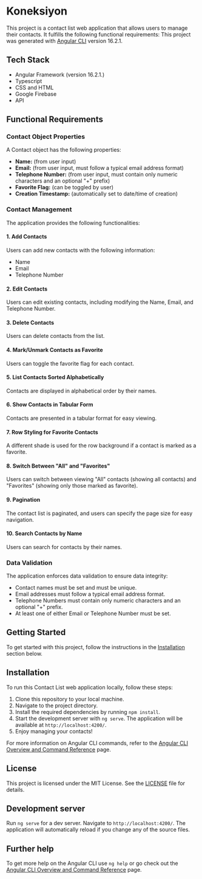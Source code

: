 # Koneksiyon

This project is a contact list web application that allows users to manage their contacts. It fulfills the following functional requirements:
This project was generated with [Angular CLI](https://github.com/angular/angular-cli) version 16.2.1.

## Tech Stack
- Angular Framework (version 16.2.1.) 
- Typescript
- CSS and HTML
- Google Firebase
- API

## Functional Requirements

### Contact Object Properties

A Contact object has the following properties:

- **Name:** (from user input)
- **Email:** (from user input, must follow a typical email address format)
- **Telephone Number:** (from user input, must contain only numeric characters and an optional "+" prefix)
- **Favorite Flag:** (can be toggled by user)
- **Creation Timestamp:** (automatically set to date/time of creation)

### Contact Management

The application provides the following functionalities:

#### 1. Add Contacts

Users can add new contacts with the following information:
- Name
- Email
- Telephone Number

#### 2. Edit Contacts

Users can edit existing contacts, including modifying the Name, Email, and Telephone Number.

#### 3. Delete Contacts

Users can delete contacts from the list.

#### 4. Mark/Unmark Contacts as Favorite

Users can toggle the favorite flag for each contact.

#### 5. List Contacts Sorted Alphabetically

Contacts are displayed in alphabetical order by their names.

#### 6. Show Contacts in Tabular Form

Contacts are presented in a tabular format for easy viewing.

#### 7. Row Styling for Favorite Contacts

A different shade is used for the row background if a contact is marked as a favorite.

#### 8. Switch Between "All" and "Favorites"

Users can switch between viewing "All" contacts (showing all contacts) and "Favorites" (showing only those marked as favorite).

#### 9. Pagination

The contact list is paginated, and users can specify the page size for easy navigation.

#### 10. Search Contacts by Name

Users can search for contacts by their names.

### Data Validation

The application enforces data validation to ensure data integrity:

- Contact names must be set and must be unique.
- Email addresses must follow a typical email address format.
- Telephone Numbers must contain only numeric characters and an optional "+" prefix.
- At least one of either Email or Telephone Number must be set.

## Getting Started

To get started with this project, follow the instructions in the [Installation](#installation) section below.

## Installation

To run this Contact List web application locally, follow these steps:

1. Clone this repository to your local machine.
2. Navigate to the project directory.
3. Install the required dependencies by running `npm install`.
4. Start the development server with `ng serve`. The application will be available at `http://localhost:4200/`.
5. Enjoy managing your contacts!

For more information on Angular CLI commands, refer to the [Angular CLI Overview and Command Reference](https://angular.io/cli) page.

## License

This project is licensed under the MIT License. See the [LICENSE](LICENSE) file for details.

## Development server

Run `ng serve` for a dev server. Navigate to `http://localhost:4200/`. The application will automatically reload if you change any of the source files.

## Further help

To get more help on the Angular CLI use `ng help` or go check out the [Angular CLI Overview and Command Reference](https://angular.io/cli) page.
